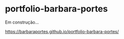 # portfolio-barbara-portes

Em construção...

https://barbaraportes.github.io/portfolio-barbara-portes/
